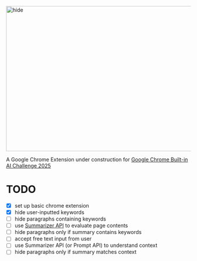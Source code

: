 <img width="1584" height="396" alt="hide" src="https://github.com/user-attachments/assets/4d902c17-7d0e-46a5-afdb-960e6712d1d2" />

A Google Chrome Extension under construction for [Google Chrome Built-in AI Challenge 2025](https://googlechromeai2025.devpost.com/)

# TODO

- [x] set up basic chrome extension
- [x] hide user-inputted keywords
- [ ] hide paragraphs containing keywords
- [ ] use [Summarizer API](https://developer.chrome.com/docs/ai/summarizer-api) to evaluate page contents
- [ ] hide paragraphs only if summary contains keywords 
- [ ] accept free text input from user
- [ ] use Summarizer API (or Prompt API) to understand context
- [ ] hide paragraphs only if summary matches context
